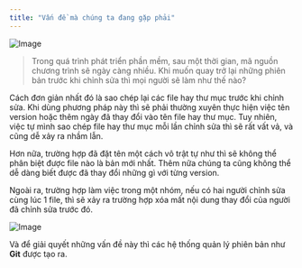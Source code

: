 ```yaml
---
title: "Vấn đề mà chúng ta đang gặp phải"
---
```


![Image](./images/lessons/01-introduction/issue.png)

> Trong quá trình phát triển phần mềm, sau một thời gian, mã nguồn chương trình sẽ ngày càng nhiều. Khi muốn quay trở lại những phiên bản trước khi chỉnh sửa thì mọi người sẽ làm như thế nào?

Cách đơn giản nhất đó là sao chép lại các file hay thư mục trước khi chỉnh sửa. Khi dùng phương pháp này thì sẽ phải thường xuyên thực hiện việc tên version hoặc thêm ngày đã thay đổi vào tên file hay thư mục. Tuy nhiên, việc tự mình sao chép file hay thư mục mỗi lần chỉnh sửa thì sẽ rất vất vả, và cũng dễ xảy ra nhầm lẫn.

Hơn nữa, trường hợp đã đặt tên một cách vô trật tự như thì sẽ không thể phân biệt được file nào là bản mới nhất. Thêm nữa chúng ta cũng không thể dễ dàng biết được đã thay đổi những gì với từng version.

Ngoài ra, trường hợp làm việc trong một nhóm, nếu có hai người chỉnh sửa cùng lúc 1 file, thì sẽ xảy ra trường hợp xóa mất nội dung thay đổi của người đã chỉnh sửa trước đó.


![Image](./images/lessons/01-introduction/share-code-with-team.png)



Và để giải quyết những vấn đề này thì các hệ thống quản lý phiên bản như **Git** được tạo ra.